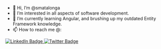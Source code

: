 - 👋 Hi, I’m @smatalonga
- 👀 I’m interested in all aspects of software development.
- 🌱 I’m currently learning Angular, and brushing up my outdated Entity Framework knowledge.
- 📫 How to reach me @:
<div id="badges">
  <a href="https://www.linkedin.com/in/santiagomatalonga/">
    <img src="https://img.shields.io/badge/LinkedIn-blue?style=for-the-badge&logo=linkedin&logoColor=white" alt="LinkedIn Badge"/>
  </a>
  <a href="https://twitter.com/santimatalonga">
    <img src="https://img.shields.io/twitter/url?label=Follow%20me&style=social&url=https%3A%2F%2Ftwitter.com%2Fsantimatalonga" alt="Twitter Badge"/>
  </a>
 <div>


